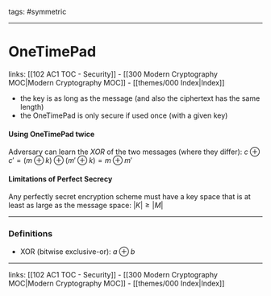 tags: #symmetric 

---

# OneTimePad

links:  [[102 AC1 TOC - Security]] - [[300 Modern Cryptography MOC|Modern Cryptography MOC]] - [[themes/000 Index|Index]]


- the key is as long as the message (and also the ciphertext has the same length)
- the OneTimePad is only secure if used once (with a given key)

#### Using OneTimePad twice

Adversary can learn the $XOR$ of the two messages (where they differ):
$c \oplus c' = (m \oplus k)\oplus (m' \oplus k) = m \oplus m'$

#### Limitations of Perfect Secrecy

Any perfectly secret encryption scheme must have a key space that is at least as large as the message space: $|K|\geq|M|$

---

### Definitions

- XOR (bitwise exclusive-or): $a \oplus b$

---
links:  [[102 AC1 TOC - Security]] - [[300 Modern Cryptography MOC|Modern Cryptography MOC]] - [[themes/000 Index|Index]]